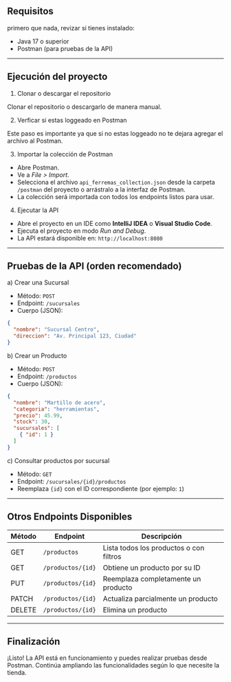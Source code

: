 Requisitos
----------

primero que nada, revizar si tienes instalado:

- Java 17 o superior
- Postman (para pruebas de la API)

---

Ejecución del proyecto
----------------------

1. Clonar o descargar el repositorio

Clonar el repositorio o descargarlo de manera manual.

2. Verficar si estas loggeado en Postman

Este paso es importante ya que si no estas loggeado no te dejara agregar el archivo al Postman.

3. Importar la colección de Postman

- Abre Postman.
- Ve a *File > Import*.
- Selecciona el archivo `api_ferremas_collection.json` desde la carpeta `/postman` del proyecto o arrástralo a la interfaz de Postman.
- La colección será importada con todos los endpoints listos para usar.

4. Ejecutar la API

- Abre el proyecto en un IDE como **IntelliJ IDEA** o **Visual Studio Code**.
- Ejecuta el proyecto en modo *Run and Debug*.
- La API estará disponible en: `http://localhost:8080`

---

Pruebas de la API (orden recomendado)
-------------------------------------

a) Crear una Sucursal
- Método: `POST`
- Endpoint: `/sucursales`
- Cuerpo (JSON):
```json
{
  "nombre": "Sucursal Centro",
  "direccion": "Av. Principal 123, Ciudad"
}
```

b) Crear un Producto
- Método: `POST`
- Endpoint: `/productos`
- Cuerpo (JSON):
```json
{
  "nombre": "Martillo de acero",
  "categoria": "herramientas",
  "precio": 45.99,
  "stock": 30,
  "sucursales": [
    { "id": 1 }
  ]
}
```

c) Consultar productos por sucursal
- Método: `GET`
- Endpoint: `/sucursales/{id}/productos`
- Reemplaza `{id}` con el ID correspondiente (por ejemplo: `1`)

---

Otros Endpoints Disponibles
---------------------------

| Método | Endpoint             | Descripción                                 |
|--------|----------------------|---------------------------------------------|
| GET    | `/productos`         | Lista todos los productos o con filtros     |
| GET    | `/productos/{id}`    | Obtiene un producto por su ID               |
| PUT    | `/productos/{id}`    | Reemplaza completamente un producto         |
| PATCH  | `/productos/{id}`    | Actualiza parcialmente un producto          |
| DELETE | `/productos/{id}`    | Elimina un producto                         |

---

Finalización
------------

¡Listo! La API está en funcionamiento y puedes realizar pruebas desde Postman. Continúa ampliando las funcionalidades según lo que necesite la tienda.
